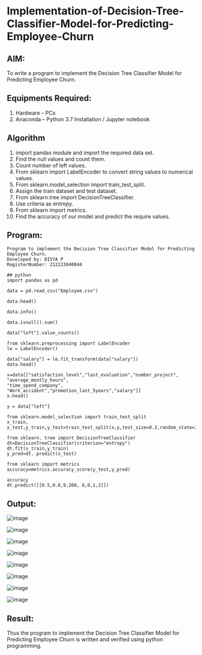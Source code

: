 # Implementation-of-Decision-Tree-Classifier-Model-for-Predicting-Employee-Churn

## AIM:
To write a program to implement the Decision Tree Classifier Model for Predicting Employee Churn.

## Equipments Required:
1. Hardware – PCs
2. Anaconda – Python 3.7 Installation / Jupyter notebook

## Algorithm
1. import pandas module and import the required data set.
2. Find the null values and count them.
3. Count number of left values.
4. From sklearn import LabelEncoder to convert string values to numerical values.
5. From sklearn.model_selection import train_test_split.
6. Assign the train dataset and test dataset.
7. From sklearn.tree import DecisionTreeClassifier.
8. Use criteria as entropy.
9. From sklearn import metrics.
10. Find the accuracy of our model and predict the require values.

## Program:
```
Program to implement the Decision Tree Classifier Model for Predicting Employee Churn.
Developed by: DIVYA P
RegisterNumber: 212223040044
```
```
## python
import pandas as pd

data = pd.read_csv("Employee.csv")

data.head()

data.info()

data.isnull().sum()

data["left"].value_counts()

from sklearn.preprocessing import LabelEncoder
le = LabelEncoder()

data["salary"] = le.fit_transform(data["salary"])
data.head()

x=data[["satisfaction_level","last_evaluation","number_project", "average_montly_hours",
"time_spend_company", "Work_accident","promotion_last_5years","salary"]]
x.head()

y = data["left"]

from sklearn.model_selection import train_test_split
x_train, x_test,y_train,y_test=train_test_split(x,y,test_size=0.2,random_state=100)

from sklearn. tree import DecisionTreeClassifier
dt=DecisionTreeClassifier(criterion="entropy")
dt.fit(x_train,y_train)
y_pred=dt. predict(x_test)

from sklearn import metrics
accuracy=metrics.accuracy_score(y_test,y_pred)

accuracy
dt.predict([[0.5,0.8,9,260, 6,0,1,2]])
```

## Output:
![image](https://github.com/user-attachments/assets/0179761c-3914-4970-976e-057ebc197792)


![image](https://github.com/user-attachments/assets/29bc0242-d22e-4240-ba18-6cf62c705c99)


![image](https://github.com/user-attachments/assets/aec366fa-6b9c-4d42-a729-75bd357dac91)


![image](https://github.com/user-attachments/assets/78309b36-7a1e-409b-9420-2b876f932f1e)

![image](https://github.com/user-attachments/assets/35aadfdb-9d11-40a2-bed8-4bf3cf319219)


![image](https://github.com/user-attachments/assets/f056ae6c-d62f-4dd9-96b0-c935cf9cd265)

![image](https://github.com/user-attachments/assets/61d5bf98-7b35-4219-88a5-a730128c2c23)


![image](https://github.com/user-attachments/assets/bd4a74e9-1321-4b7c-b980-4177e2da85d8)

## Result:
Thus the program to implement the  Decision Tree Classifier Model for Predicting Employee Churn is written and verified using python programming.
